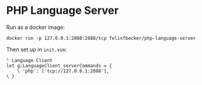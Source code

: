 # PHP Language Server

Run as a docker image:

    docker run -p 127.0.0.1:2088:2088/tcp felixfbecker/php-language-server

Then set up in `init.vim`:

    " Language Client
    let g:LanguageClient_serverCommands = {
        \ 'php': ['tcp://127.0.0.1:2088'],
    \ }

